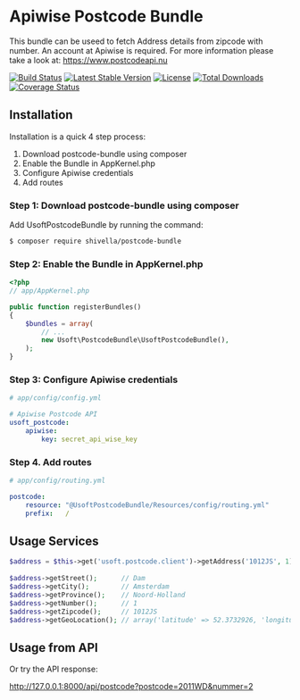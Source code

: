 Apiwise Postcode Bundle
=======================

This bundle can be useed to fetch Address details from zipcode with number.
An account at Apiwise is required. For more information please take a look at: https://www.postcodeapi.nu

[![Build Status](https://travis-ci.org/Shivella/postcode-bundle.svg?branch=master)](https://travis-ci.org/Shivella/postcode-bundle) [![Latest Stable Version](https://poser.pugx.org/shivella/postcode-bundle/v/stable)](https://packagist.org/packages/shivella/postcode-bundle) [![License](https://poser.pugx.org/shivella/postcode-bundle/license)](https://packagist.org/packages/shivella/postcode-bundle) [![Total Downloads](https://poser.pugx.org/shivella/postcode-bundle/downloads)](https://packagist.org/packages/shivella/postcode-bundle) [![Coverage Status](https://coveralls.io/repos/github/Shivella/postcode-bundle/badge.svg)](https://coveralls.io/github/Shivella/postcode-bundle)

Installation
------------
Installation is a quick 4 step process:

1. Download postcode-bundle using composer
2. Enable the Bundle in AppKernel.php
3. Configure Apiwise credentials
4. Add routes

### Step 1: Download postcode-bundle using composer

Add UsoftPostcodeBundle by running the command:

``` bash
$ composer require shivella/postcode-bundle
```

### Step 2: Enable the Bundle in AppKernel.php


``` php
<?php
// app/AppKernel.php

public function registerBundles()
{
    $bundles = array(
        // ...
        new Usoft\PostcodeBundle\UsoftPostcodeBundle(),
    );
}
```

### Step 3: Configure Apiwise credentials
```yaml
# app/config/config.yml

# Apiwise Postcode API
usoft_postcode:
    apiwise:
        key: secret_api_wise_key

```

### Step 4. Add routes
```yaml
# app/config/routing.yml

postcode:
    resource: "@UsoftPostcodeBundle/Resources/config/routing.yml"
    prefix:   /

```

Usage Services
--------------
``` php
$address = $this->get('usoft.postcode.client')->getAddress('1012JS', 1);
	
$address->getStreet();      // Dam
$address->getCity();        // Amsterdam
$address->getProvince();    // Noord-Holland
$address->getNumber();      // 1
$address->getZipcode();     // 1012JS
$address->getGeoLocation(); // array('latitude' => 52.3732926, 'longitude' => 4.8937176)
```

Usage from API
--------------

Or try the API response:

http://127.0.0.1:8000/api/postcode?postcode=2011WD&nummer=2
